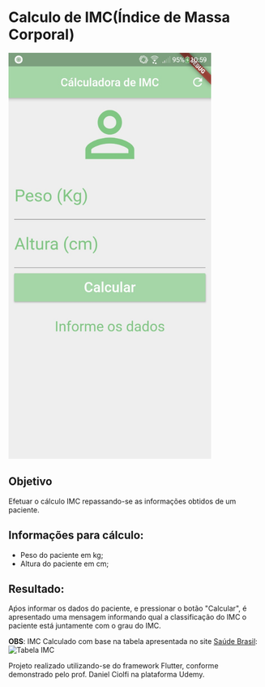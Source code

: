 # Calculo de IMC(Índice de Massa Corporal)

<img src="images/calculoIMC.jpg" alt="Interface do App" width="400">

## Objetivo

Efetuar o cálculo IMC repassando-se as informações obtidos de um paciente.

## Informações para cálculo:
- Peso do paciente em kg;
- Altura do paciente em cm;

## Resultado:
Aṕos informar os dados do paciente, e pressionar o botão "Calcular", é apresentado uma mensagem informando qual a classificação do IMC o paciente está juntamente com o grau do IMC.

**OBS**:
IMC Calculado com base na tabela apresentada no site [Saúde Brasil](http://saudebrasil.saude.gov.br):
![Tabela IMC](http://saudebrasil.saude.gov.br/infograficos/calculo-imc/images/passo22.png)


Projeto realizado utilizando-se do framework Flutter, conforme demonstrado pelo prof. Daniel Ciolfi na plataforma Udemy.